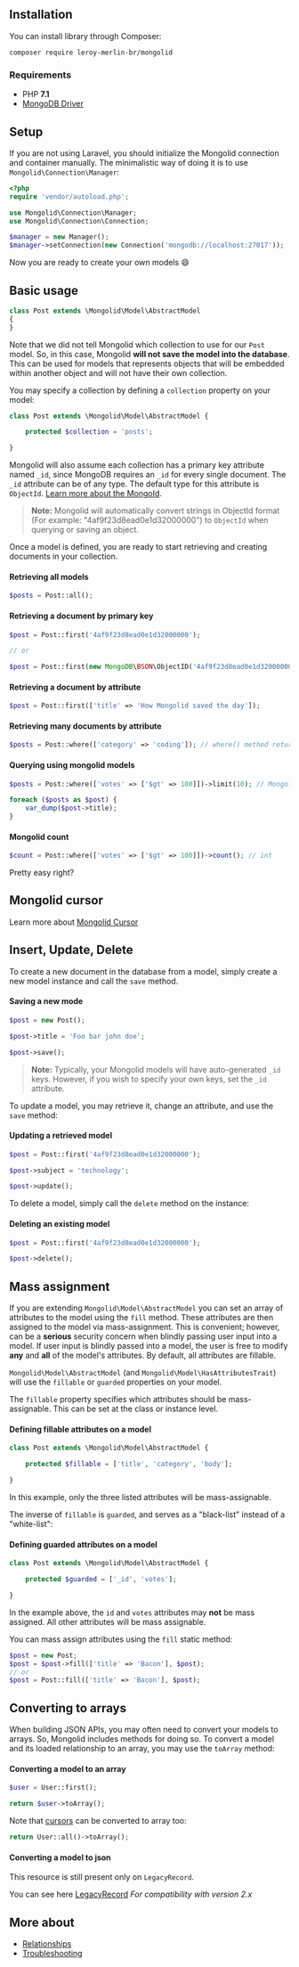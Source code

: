## Installation

You can install library through Composer:

```shell
composer require leroy-merlin-br/mongolid
```

### Requirements

- PHP **7.1**
- [MongoDB Driver](http://php.net/manual/en/set.mongodb.php)

## Setup

If you are not using Laravel, you should initialize the Mongolid connection and container manually.
The minimalistic way of doing it is to use `Mongolid\Connection\Manager`:

```php
<?php
require 'vendor/autoload.php';

use Mongolid\Connection\Manager;
use Mongolid\Connection\Connection;

$manager = new Manager();
$manager->setConnection(new Connection('mongodb://localhost:27017'));
```

Now you are ready to create your own models :smile:

## Basic usage

```php
class Post extends \Mongolid\Model\AbstractModel
{
}
```

Note that we did not tell Mongolid which collection to use for our `Post` model. So, in this case, Mongolid **will not save the model into the database**. 
This can be used for models that represents objects that will be embedded within another object and will not have their own collection.

You may specify a collection by defining a `collection` property on your model:

```php
class Post extends \Mongolid\Model\AbstractModel {

    protected $collection = 'posts';

}
```

Mongolid will also assume each collection has a primary key attribute named `_id`, since MongoDB requires an `_id` for every single document. 
The `_id` attribute can be of any type. The default type for this attribute is `ObjectId`. 
[Learn more about the MongoId](https://docs.mongodb.org/manual/reference/method/ObjectId/).

> **Note:** Mongolid will automatically convert strings in ObjectId format (For example: "4af9f23d8ead0e1d32000000") 
> to `ObjectId` when querying or saving an object.

Once a model is defined, you are ready to start retrieving and creating documents in your collection.

#### Retrieving all models

```php
$posts = Post::all();
```

#### Retrieving a document by primary key

```php
$post = Post::first('4af9f23d8ead0e1d32000000');

// or

$post = Post::first(new MongoDB\BSON\ObjectID('4af9f23d8ead0e1d32000000'));
```

#### Retrieving a document by attribute

```php
$post = Post::first(['title' => 'How Mongolid saved the day']);
```

#### Retrieving many documents by attribute

```php
$posts = Post::where(['category' => 'coding']); // where() method returns a MongolidCursor
```

#### Querying using mongolid models

```php
$posts = Post::where(['votes' => ['$gt' => 100]])->limit(10); // Mongolid\Cursor\Cursor

foreach ($posts as $post) {
    var_dump($post->title);
}
```

#### Mongolid count

```php
$count = Post::where(['votes' => ['$gt' => 100]])->count(); // int
```

Pretty easy right?

## Mongolid cursor

Learn more about [Mongolid Cursor](cursor.md)

## Insert, Update, Delete

To create a new document in the database from a model, simply create a new model instance and call the `save` method.

#### Saving a new mode

```php
$post = new Post();

$post->title = 'Foo bar john doe';

$post->save();
```

> **Note:** Typically, your Mongolid models will have auto-generated `_id` keys. 
> However, if you wish to specify your own keys, set the `_id` attribute.

To update a model, you may retrieve it, change an attribute, and use the `save` method:

#### Updating a retrieved model

```php
$post = Post::first('4af9f23d8ead0e1d32000000');

$post->subject = 'technology';

$post->update();
```

To delete a model, simply call the `delete` method on the instance:

#### Deleting an existing model

```php
$post = Post::first('4af9f23d8ead0e1d32000000');

$post->delete();
```

## Mass assignment

If you are extending `Mongolid\Model\AbstractModel` you can set an array of attributes to the model using the `fill` method. 
These attributes are then assigned to the model via mass-assignment. 
This is convenient; however, can be a **serious** security concern when blindly passing user input into a model. 
If user input is blindly passed into a model, the user is free to modify **any** and **all** of the model's attributes. 
By default, all attributes are fillable.

`Mongolid\Model\AbstractModel` (and `Mongolid\Model\HasAttributesTrait`) will use the `fillable` or `guarded` properties on your model.

The `fillable` property specifies which attributes should be mass-assignable. This can be set at the class or instance level.

#### Defining fillable attributes on a model

```php
class Post extends \Mongolid\Model\AbstractModel {

    protected $fillable = ['title', 'category', 'body'];

}
```

In this example, only the three listed attributes will be mass-assignable.

The inverse of `fillable` is `guarded`, and serves as a "black-list" instead of a "white-list":

#### Defining guarded attributes on a model

```php
class Post extends \Mongolid\Model\AbstractModel {

    protected $guarded = ['_id', 'votes'];

}
```

In the example above, the `id` and `votes` attributes may **not** be mass assigned. 
All other attributes will be mass assignable.

You can mass assign attributes using the `fill` static method:

```php
$post = new Post;
$post = $post->fill(['title' => 'Bacon'], $post);
// or
$post = Post::fill(['title' => 'Bacon'], $post);

```

## Converting to arrays

When building JSON APIs, you may often need to convert your models to arrays. So, Mongolid includes methods for doing so. 
To convert a model and its loaded relationship to an array, you may use the `toArray` method:

#### Converting a model to an array

```php
$user = User::first();

return $user->toArray();
```

Note that [cursors](cursor.md) can be converted to array too:

```php
return User::all()->toArray();
```

#### Converting a model to json

This resource is still present only on `LegacyRecord`. 

You can see here [LegacyRecord](legacy/record.md) *For compatibility with version 2.x*


## More about

- [Relationships](relationships.md)
- [Troubleshooting](troubleshooting.md)
